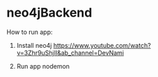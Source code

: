 # neo4jBackend

How to run app:
1. Install neo4j 
https://www.youtube.com/watch?v=3Zhr9uShjlI&ab_channel=DevNami

2. Run app 
nodemon
